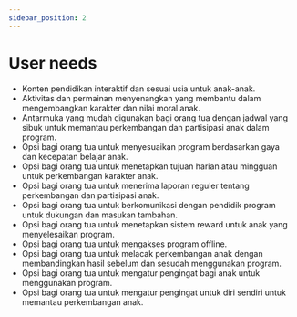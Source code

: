 ```yaml
---
sidebar_position: 2
---
```


# User needs

- Konten pendidikan interaktif dan sesuai usia untuk anak-anak.
- Aktivitas dan permainan menyenangkan yang membantu dalam mengembangkan karakter dan nilai moral anak.
- Antarmuka yang mudah digunakan bagi orang tua dengan jadwal yang sibuk untuk memantau perkembangan dan partisipasi anak dalam program.
- Opsi bagi orang tua untuk menyesuaikan program berdasarkan gaya dan kecepatan belajar anak.
- Opsi bagi orang tua untuk menetapkan tujuan harian atau mingguan untuk perkembangan karakter anak.
- Opsi bagi orang tua untuk menerima laporan reguler tentang perkembangan dan partisipasi anak.
- Opsi bagi orang tua untuk berkomunikasi dengan pendidik program untuk dukungan dan masukan tambahan.
- Opsi bagi orang tua untuk menetapkan sistem reward untuk anak yang menyelesaikan program.
- Opsi bagi orang tua untuk mengakses program offline.
- Opsi bagi orang tua untuk melacak perkembangan anak dengan membandingkan hasil sebelum dan sesudah menggunakan program.
- Opsi bagi orang tua untuk mengatur pengingat bagi anak untuk menggunakan program.
- Opsi bagi orang tua untuk mengatur pengingat untuk diri sendiri untuk memantau perkembangan anak.